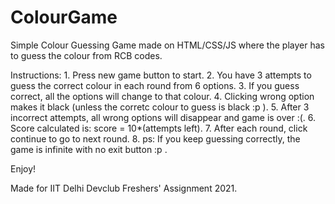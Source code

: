 # ColourGame

Simple Colour Guessing Game made on HTML/CSS/JS where the player has to guess the colour from RCB codes. 

Instructions:
    1. Press new game button to start.
    2. You have 3 attempts to guess the correct colour in each round from 6 options.
    3. If you guess correct, all the options will change to that colour.
    4. Clicking wrong option makes it black (unless the corretc colour to guess is black :p ).
    5. After 3 incorrect attempts, all wrong options will disappear and game is over :(.
    6. Score calculated is: score = 10*(attempts left).
    7. After each round, click continue to go to next round.
    8. ps: If you keep guessing correctly, the game is infinite with no exit button :p .

Enjoy!

Made for IIT Delhi Devclub Freshers' Assignment 2021.
